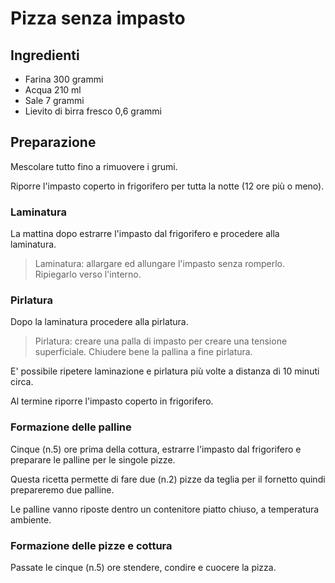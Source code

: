 # Pizza senza impasto

## Ingredienti

- Farina 300 grammi
- Acqua 210 ml
- Sale 7 grammi
- Lievito di birra fresco 0,6 grammi

## Preparazione

Mescolare tutto fino a rimuovere i grumi.

Riporre l'impasto coperto in frigorifero per tutta la notte (12 ore più o meno).

### Laminatura

La mattina dopo estrarre l'impasto dal frigorifero e procedere alla laminatura.

> Laminatura: allargare ed allungare l'impasto senza romperlo. Ripiegarlo verso l'interno.

### Pirlatura

Dopo la laminatura procedere alla pirlatura.

> Pirlatura: creare una palla di impasto per creare una tensione superficiale. Chiudere bene la pallina a fine pirlatura.

E' possibile ripetere laminazione e pirlatura più volte a distanza di 10 minuti circa.

Al termine riporre l'impasto coperto in frigorifero.

### Formazione delle palline

Cinque (n.5) ore prima della cottura, estrarre l'impasto dal frigorifero e preparare le palline per le singole pizze.

Questa ricetta permette di fare due (n.2) pizze da teglia per il fornetto quindi prepareremo due palline.

Le palline vanno riposte dentro un contenitore piatto chiuso, a temperatura ambiente.

### Formazione delle pizze e cottura

Passate le cinque (n.5) ore stendere, condire e cuocere la pizza.
